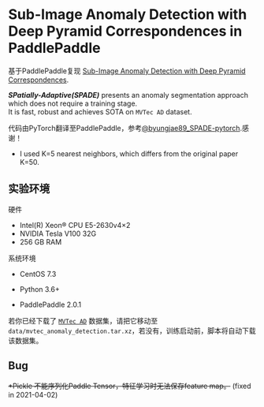 # Sub-Image Anomaly Detection with Deep Pyramid Correspondences in PaddlePaddle

基于PaddlePaddle复现 [Sub-Image Anomaly Detection with Deep Pyramid Correspondences](https://arxiv.org/abs/2005.02357).

***SPatially-Adaptive(SPADE)*** presents an anomaly segmentation approach which does not require a training stage.  
It is fast, robust and achieves SOTA on `MVTec AD` dataset.  

代码由PyTorch翻译至PaddlePaddle，参考[@byungjae89_SPADE-pytorch](https://github.com/byungjae89/SPADE-pytorch).感谢！

* I used K=5 nearest neighbors, which differs from the original paper K=50.


## 实验环境
硬件

* Intel(R) Xeon® CPU E5-2630v4×2
* NVIDIA Tesla V100 32G
* 256 GB RAM

系统环境

* CentOS 7.3

* Python 3.6+
* PaddlePaddle 2.0.1

若你已经下载了 [`MVTec AD`](https://www.mvtec.com/company/research/datasets/mvtec-ad/) 数据集，请把它移动至 `data/mvtec_anomaly_detection.tar.xz`，若没有，训练启动前，脚本将自动下载该数据集。


## Bug
~~*Pickle 不能序列化Paddle Tensor，特征学习时无法保存feature map。~~  (fixed in 2021-04-02)
